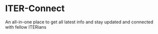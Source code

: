 
# ITER-Connect

An all-in-one place to get all latest info and stay updated and connected with fellow ITERians


